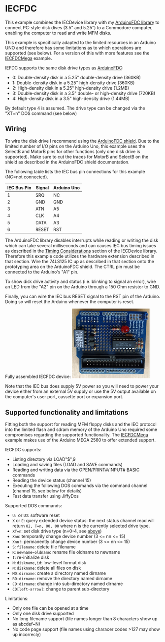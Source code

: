 # IECFDC

This example combines the IECDevice library with my [ArduinoFDC library](https://github.com/dhansel/ArduinoFDC)
to connect PC-style disk dives (3.5" and 5.25") to a Commodore computer,
enabling the computer to read and write MFM disks.

This example is specifically adapted to the limited resources in an Arduino UNO and therefore
has some limitations as to which operations are supported (see below). For a version
of this with more features see the [IECFDCMega](https://github.com/dhansel/IECDevice/tree/main/examples/IECFDCMega) example.

IEFDC supports the same disk drive types as [ArduinoFDC](https://github.com/dhansel/ArduinoFDC/blob/main/README.md#supported-diskdrive-types):
* 0: Double-density disk in a 5.25" double-density drive (360KB)
* 1: Double-density disk in a 5.25" high-density drive (360KB)
* 2: High-density disk in a 5.25" high-density drive (1.2MB)
* 3: Double-density disk in a 3.5" double- or high-density drive (720KB)
* 4: High-density disk in a 3.5" high-density drive (1.44MB)

By default type 4 is assumed. The drive type can be changed via the "XT=n" DOS command (see below)

## Wiring

To wire the disk drive I recommend using the [ArduinoFDC shield](https://github.com/dhansel/ArduinoFDC#arduinofdc-shields).
Due to the limited number of I/O pins on the Arduino Uno, this example uses the SelectB and MotorB
pins for other functions (only one disk drive is supported). Make sure to cut the traces for MotorB
and SelectB on the shield as described in the ArduinoFDC shield documentation.

The following table lists the IEC bus pin connections for this example (NC=not connected).

IEC Bus Pin | Signal   | Arduino Uno
------------|----------|------------
1           | SRQ      | NC         
2           | GND      | GND        
3           | ATN      | A5          
4           | CLK      | A4         
5           | DATA     | A3         
6           | RESET    | RST

The ArduinoFDC library disables interrupts while reading or writing the disk which can take several
milliseconds and can causes IEC bus timing issues as described in the 
[Timing Considerations](https://github.com/dhansel/IECDevice#timing-considerations) section of the IECDevice library.
Therefore this example code utilizes the hardware extension described in that section. Wire the 74LS125 IC 
up as described in that section onto the prototyping area on the ArduinoFDC shield. The CTRL pin must be
connected to the Arduino's "A1" pin.

To show disk drive activity and status (i.e. blinking to signal an error), wire an LED from the "A2" pin on 
the Arduino through a 150 Ohm resistor to GND.

Finally, you can wire the IEC bus RESET signal to the RST pin of the Arduino. Doing so will reset the
Arduino whenever the computer is reset.

Fully assembled IECFDC device:
<img src="IECFDC.jpg" width="50%">   

Note that the IEC bus does supply 5V power so you will need to power
your device either from an external 5V supply or use the 5V output available on
the computer's user port, cassette port or expansion port.

## Supported functionality and limitations

Fitting both the support for reading MFM floppy disks and the IEC protocol into the limited
flash and sdram memory of the Arduino Uno required some compromises regarding the supported 
functionality. The [IECFDCMega](https://github.com/dhansel/IECDevice/tree/main/examples/IECFDCMega) example
makes use of the Arduino MEGA 2560 to offer extended support.

IECFDC supports:
  - Listing directory via LOAD"$",9
  - Loading and saving files (LOAD and SAVE commands)
  - Reading and writing data via the OPEN/PRINT#/INPUT# BASIC commands
  - Reading the device status (channel 15)
  - Executing the following DOS commands via the command channel (channel 15, see below for details)
  - Fast data transfer using JiffyDos

Supported DOS commands:
  - `U:` or `UJ`: software reset
  - `X` or `E`: query extended device status: the next status channel read will return `02, T=n, 00, 00` where n is the currently selected drive type.
  - `XT=n`: set disk drive type (n=0-4, see [above](#IECFDC))
  - `Xnn`: temporarily change device number (3 <= nn <= 15) 
  - `Xnn!`: permanently change device number (3 <= nn <= 15)
  - `S:filename`: delete file filename
  - `R:newname=oldname`: rename file oldname to newname
  - `I`: re-initialize disk
  - `N:diskname,id`: low-level format disk
  - `N:diskname`: delete all files on disk
  - `MD:dirname`: create a directory named dirname
  - `RD:dirname`: remove the directory named dirname
  - `CD:dirname`: change into sub-directory named dirname
  - `CD[left-arrow]`: change to parent sub-directory

Limitations:
  - Only one file can be opened at a time
  - Only one disk drive supported
  - No long filename support (file names longer than 8 characters show up as abcdef~N)
  - No code page support (file names using characer codes >127 may show up incorrecly)
